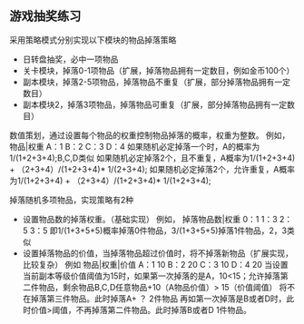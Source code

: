 ## 游戏抽奖练习

采用策略模式分别实现以下模块的物品掉落策略
- 日转盘抽奖，必中一项物品
- 关卡模块，掉落0-1项物品（扩展，掉落物品拥有一定数目，例如金币100个）
- 副本模块，掉落2-5项物品，掉落物品不重复（扩展，部分掉落物品拥有一定数目）
- 副本模块2，掉落3项物品，掉落物品可重复（扩展，部分掉落物品拥有一定数目）


数值策划，通过设置每个物品的权重控制物品掉落的概率，权重为整数。
例如，
物品|权重
A：1
B：2
C：3
D：4
如果随机必定掉落一个时，A的概率为1/(1+2+3+4);B,C,D类似
如果随机必定掉落2个，且不重复，A概率为1/(1+2+3+4) + （2+3+4）/(1+2+3+4)* 1/(2+3+4);
如果随机必定掉落2个，允许重复，A概率为1/(1+2+3+4) + （2+3+4）/(1+2+3+4)* 1/(1+2+3+4);

掉落随机多项物品，实现策略有2种
- 设置物品数的掉落权重。（基础实现）
例如，
掉落物品数|权重
0：1
1：3
2：5
3：5
即1/(1+3+5+5)概率掉落0件物品，3/(1+3+5+5)掉落1件物品，2，3类似
- 设置掉落物品的价值，当掉落物品超过价值时，将不掉落新物品（扩展实现，比较复杂）
例如
物品|权重|价值
A：1  10
B：2  20 
C：3  10
D：4  20
当设置当前副本等级价值阈值为15时，如果第一次掉落的是A，10<15；允许掉落第二件物品，剩余物品B,C,D任意物品+10（A物品价值）> 15（价值阈值）
将不在掉落第三件物品。此时掉落A+ ？ 2件物品
再如第一次掉落是B或者D时，此时价值>阈值，不再掉落第二件物品。此时掉落B或者D 1件物品。

